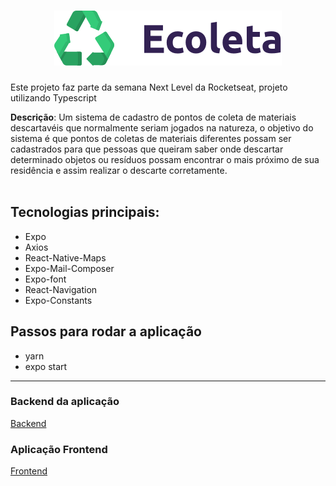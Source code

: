 <h1 align="center">
    <img alt="Ecoleta logo" src="https://github.com/lcassiol/nodejs-ecoleta/blob/master/src/assets/images/logo.png?raw=true">
</h1>

Este projeto faz parte da semana Next Level da Rocketseat, projeto utilizando Typescript

**Descrição**: Um sistema de cadastro de pontos de coleta de materiais descartavéis que normalmente seriam jogados na natureza, o objetivo do sistema é que pontos de coletas de materiais diferentes possam ser cadastrados para que pessoas que queiram saber onde descartar determinado objetos ou resíduos possam encontrar o mais próximo de sua residência e assim realizar o descarte corretamente. <br><br>


<h2>Tecnologias principais:</h2>

- Expo
- Axios
- React-Native-Maps
- Expo-Mail-Composer
- Expo-font
- React-Navigation
- Expo-Constants


## Passos para rodar a aplicação

- yarn
- expo start



--------------------

### Backend da aplicação
[Backend](https://github.com/lcassiol/nodejs-ecoleta)

### Aplicação Frontend
[Frontend](https://github.com/lcassiol/reactjs-ecoleta)
